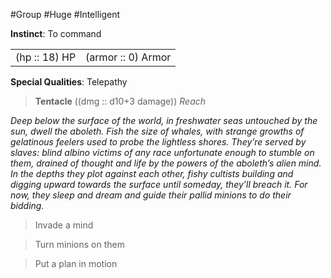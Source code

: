 #Group #Huge #Intelligent

**Instinct**: To command

|       |         |
| ----- | ------- |
| (hp :: 18) HP | (armor :: 0) Armor |

**Special Qualities**: Telepathy

> **Tentacle** ((dmg :: d10+3 damage))
> *Reach*

*Deep below the surface of the world, in freshwater seas untouched by the sun, dwell the aboleth. Fish the size of whales, with strange growths of gelatinous feelers used to probe the lightless shores. They’re served by slaves: blind albino victims of any race unfortunate enough to stumble on them, drained of thought and life by the powers of the aboleth’s alien mind. In the depths they plot against each other, fishy cultists building and digging upward towards the surface until someday, they’ll breach it. For now, they sleep and dream and guide their pallid minions to do their bidding.*

>Invade a mind

>Turn minions on them

>Put a plan in motion